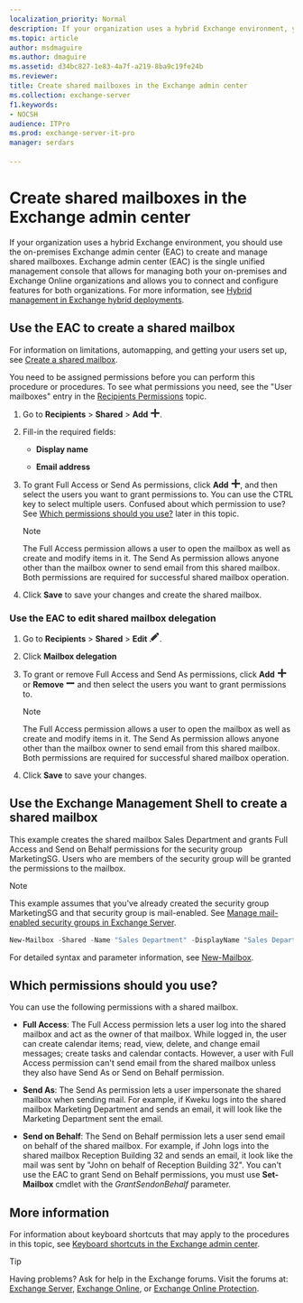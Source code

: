 ```yaml
---
localization_priority: Normal
description: If your organization uses a hybrid Exchange environment, you should use the on-premises Exchange admin center (EAC) to create and manage shared mailboxes.
ms.topic: article
author: msdmaguire
ms.author: dmaguire
ms.assetid: d34bc827-1e83-4a7f-a219-8ba9c19fe24b
ms.reviewer:
title: Create shared mailboxes in the Exchange admin center
ms.collection: exchange-server
f1.keywords:
- NOCSH
audience: ITPro
ms.prod: exchange-server-it-pro
manager: serdars

---
```


# Create shared mailboxes in the Exchange admin center

If your organization uses a hybrid Exchange environment, you should use the on-premises Exchange admin center (EAC) to create and manage shared mailboxes. Exchange admin center (EAC) is the single unified management console that allows for managing both your on-premises and Exchange Online organizations and allows you to connect and configure features for both organizations. For more information, see [Hybrid management in Exchange hybrid deployments](https://docs.microsoft.com/exchange/hybrid-management).

## Use the EAC to create a shared mailbox

For information on limitations, automapping, and getting your users set up, see [Create a shared mailbox](https://docs.microsoft.com/microsoft-365/admin/email/create-a-shared-mailbox).

You need to be assigned permissions before you can perform this procedure or procedures. To see what permissions you need, see the "User mailboxes" entry in the [Recipients Permissions](../../permissions/feature-permissions/recipient-permissions.md) topic.

1. Go to **Recipients** \> **Shared** \> **Add** ![Add icon](../../media/ITPro_EAC_AddIcon.png).

2. Fill-in the required fields:

   - **Display name**

   - **Email address**

3. To grant Full Access or Send As permissions, click **Add** ![Add icon](../../media/ITPro_EAC_AddIcon.png), and then select the users you want to grant permissions to. You can use the CTRL key to select multiple users. Confused about which permission to use? See [Which permissions should you use?](#which-permissions-should-you-use) later in this topic.

   > [!NOTE]
   > The Full Access permission allows a user to open the mailbox as well as create and modify items in it. The Send As permission allows anyone other than the mailbox owner to send email from this shared mailbox. Both permissions are required for successful shared mailbox operation.

4. Click **Save** to save your changes and create the shared mailbox.

### Use the EAC to edit shared mailbox delegation

1. Go to **Recipients** \> **Shared** \> **Edit** ![Edit icon](../../media/ITPro_EAC_EditIcon.png).

2. Click **Mailbox delegation**

3. To grant or remove Full Access and Send As permissions, click **Add** ![Add icon](../../media/ITPro_EAC_AddIcon.png) or **Remove** ![Remove icon](../../media/ITPro_EAC_RemoveIcon.png) and then select the users you want to grant permissions to.

   > [!NOTE]
   > The Full Access permission allows a user to open the mailbox as well as create and modify items in it. The Send As permission allows anyone other than the mailbox owner to send email from this shared mailbox. Both permissions are required for successful shared mailbox operation.

4. Click **Save** to save your changes.

## Use the Exchange Management Shell to create a shared mailbox

This example creates the shared mailbox Sales Department and grants Full Access and Send on Behalf permissions for the security group MarketingSG. Users who are members of the security group will be granted the permissions to the mailbox.

> [!NOTE]
> This example assumes that you've already created the security group MarketingSG and that security group is mail-enabled. See [Manage mail-enabled security groups in Exchange Server](../../recipients/mail-enabled-security-groups.md).

```PowerShell
New-Mailbox -Shared -Name "Sales Department" -DisplayName "Sales Department" -Alias Sales | Set-Mailbox -GrantSendOnBehalfTo MarketingSG | Add-MailboxPermission -User MarketingSG -AccessRights FullAccess -InheritanceType All
```

For detailed syntax and parameter information, see [New-Mailbox](https://docs.microsoft.com/powershell/module/exchange/new-mailbox).

## Which permissions should you use?

You can use the following permissions with a shared mailbox.

- **Full Access**: The Full Access permission lets a user log into the shared mailbox and act as the owner of that mailbox. While logged in, the user can create calendar items; read, view, delete, and change email messages; create tasks and calendar contacts. However, a user with Full Access permission can't send email from the shared mailbox unless they also have Send As or Send on Behalf permission.

- **Send As**: The Send As permission lets a user impersonate the shared mailbox when sending mail. For example, if Kweku logs into the shared mailbox Marketing Department and sends an email, it will look like the Marketing Department sent the email.

- **Send on Behalf**: The Send on Behalf permission lets a user send email on behalf of the shared mailbox. For example, if John logs into the shared mailbox Reception Building 32 and sends an email, it look like the mail was sent by "John on behalf of Reception Building 32". You can't use the EAC to grant Send on Behalf permissions, you must use **Set-Mailbox** cmdlet with the _GrantSendonBehalf_ parameter.

## More information

For information about keyboard shortcuts that may apply to the procedures in this topic, see [Keyboard shortcuts in the Exchange admin center](../../about-documentation/exchange-admin-center-keyboard-shortcuts.md).

> [!TIP]
> Having problems? Ask for help in the Exchange forums. Visit the forums at: [Exchange Server](https://social.technet.microsoft.com/forums/office/home?category=exchangeserver), [Exchange Online](https://social.technet.microsoft.com/forums/msonline/home?forum=onlineservicesexchange), or [Exchange Online Protection](https://social.technet.microsoft.com/forums/forefront/home?forum=FOPE).
